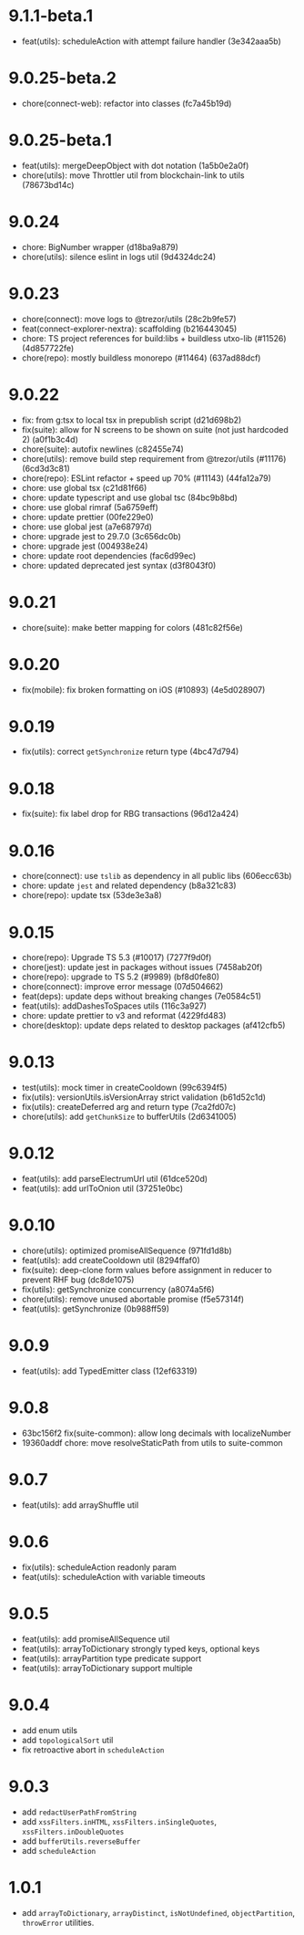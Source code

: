 # 9.1.1-beta.1

-   feat(utils): scheduleAction with attempt failure handler (3e342aaa5b)

# 9.0.25-beta.2

-   chore(connect-web): refactor into classes (fc7a45b19d)

# 9.0.25-beta.1

-   feat(utils): mergeDeepObject with dot notation (1a5b0e2a0f)
-   chore(utils): move Throttler util from blockchain-link to utils (78673bd14c)

# 9.0.24

-   chore: BigNumber wrapper (d18ba9a879)
-   chore(utils): silence eslint in logs util (9d4324dc24)

# 9.0.23

-   chore(connect): move logs to @trezor/utils (28c2b9fe57)
-   feat(connect-explorer-nextra): scaffolding (b216443045)
-   chore: TS project references for build:libs + buildless utxo-lib (#11526) (4d857722fe)
-   chore(repo): mostly buildless monorepo (#11464) (637ad88dcf)

# 9.0.22

-   fix: from g:tsx to local tsx in prepublish script (d21d698b2)
-   fix(suite): allow for N screens to be shown on suite (not just hardcoded 2) (a0f1b3c4d)
-   chore(suite): autofix newlines (c82455e74)
-   chore(utils): remove build step requirement from @trezor/utils (#11176) (6cd3d3c81)
-   chore(repo): ESLint refactor + speed up 70% (#11143) (44fa12a79)
-   chore: use global tsx (c21d81f66)
-   chore: update typescript and use global tsc (84bc9b8bd)
-   chore: use global rimraf (5a6759eff)
-   chore: update prettier (00fe229e0)
-   chore: use global jest (a7e68797d)
-   chore: upgrade jest to 29.7.0 (3c656dc0b)
-   chore: upgrade jest (004938e24)
-   chore: update root dependencies (fac6d99ec)
-   chore: updated deprecated jest syntax (d3f8043f0)

# 9.0.21

-   chore(suite): make better mapping for colors (481c82f56e)

# 9.0.20

-   fix(mobile): fix broken formatting on iOS (#10893) (4e5d028907)

# 9.0.19

-   fix(utils): correct `getSynchronize` return type (4bc47d794)

# 9.0.18

-   fix(suite): fix label drop for RBG transactions (96d12a424)

# 9.0.16

-   chore(connect): use `tslib` as dependency in all public libs (606ecc63b)
-   chore: update `jest` and related dependency (b8a321c83)
-   chore(repo): update tsx (53de3e3a8)

# 9.0.15

-   chore(repo): Upgrade TS 5.3 (#10017) (7277f9d0f)
-   chore(jest): update jest in packages without issues (7458ab20f)
-   chore(repo): upgrade to TS 5.2 (#9989) (bf8d0fe80)
-   chore(connect): improve error message (07d504662)
-   feat(deps): update deps without breaking changes (7e0584c51)
-   feat(utils): addDashesToSpaces utils (116c3a927)
-   chore: update prettier to v3 and reformat (4229fd483)
-   chore(desktop): update deps related to desktop packages (af412cfb5)

# 9.0.13

-   test(utils): mock timer in createCooldown (99c6394f5)
-   fix(utils): versionUtils.isVersionArray strict validation (b61d52c1d)
-   fix(utils): createDeferred arg and return type (7ca2fd07c)
-   chore(utils): add `getChunkSize` to bufferUtils (2d6341005)

# 9.0.12

-   feat(utils): add parseElectrumUrl util (61dce520d)
-   feat(utils): add urlToOnion util (37251e0bc)

# 9.0.10

-   chore(utils): optimized promiseAllSequence (971fd1d8b)
-   feat(utils): add createCooldown util (8294ffaf0)
-   fix(suite): deep-clone form values before assignment in reducer to prevent RHF bug (dc8de1075)
-   fix(utils): getSynchronize concurrency (a8074a5f6)
-   chore(utils): remove unused abortable promise (f5e57314f)
-   feat(utils): getSynchronize (0b988ff59)

# 9.0.9

-   feat(utils): add TypedEmitter class (12ef63319)

# 9.0.8

-   63bc156f2 fix(suite-common): allow long decimals with localizeNumber
-   19360addf chore: move resolveStaticPath from utils to suite-common

# 9.0.7

-   feat(utils): add arrayShuffle util

# 9.0.6

-   fix(utils): scheduleAction readonly param
-   feat(utils): scheduleAction with variable timeouts

# 9.0.5

-   feat(utils): add promiseAllSequence util
-   feat(utils): arrayToDictionary strongly typed keys, optional keys
-   feat(utils): arrayPartition type predicate support
-   feat(utils): arrayToDictionary support multiple

# 9.0.4

-   add enum utils
-   add `topologicalSort` util
-   fix retroactive abort in `scheduleAction`

# 9.0.3

-   add `redactUserPathFromString`
-   add `xssFilters.inHTML`, `xssFilters.inSingleQuotes`, `xssFilters.inDoubleQuotes`
-   add `bufferUtils.reverseBuffer`
-   add `scheduleAction`

# 1.0.1

-   add `arrayToDictionary`, `arrayDistinct`, `isNotUndefined`, `objectPartition`, `throwError` utilities.
